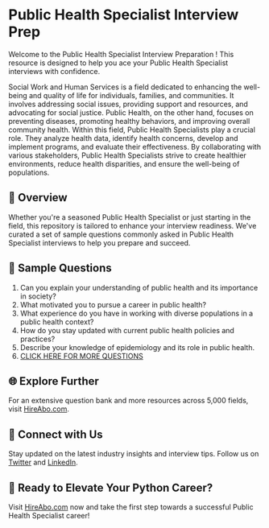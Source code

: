 # Public Health Specialist Interview Prep

Welcome to the Public Health Specialist Interview Preparation ! This resource is designed to help you ace your Public Health Specialist interviews with confidence.

Social Work and Human Services is a field dedicated to enhancing the well-being and quality of life for individuals, families, and communities. It involves addressing social issues, providing support and resources, and advocating for social justice. Public Health, on the other hand, focuses on preventing diseases, promoting healthy behaviors, and improving overall community health. Within this field, Public Health Specialists play a crucial role. They analyze health data, identify health concerns, develop and implement programs, and evaluate their effectiveness. By collaborating with various stakeholders, Public Health Specialists strive to create healthier environments, reduce health disparities, and ensure the well-being of populations.

## 🚀 Overview

Whether you're a seasoned Public Health Specialist or just starting in the field, this repository is tailored to enhance your interview readiness. We've curated a set of sample questions commonly asked in Public Health Specialist interviews to help you prepare and succeed.

## 📝 Sample Questions

1. Can you explain your understanding of public health and its importance in society?
2. What motivated you to pursue a career in public health?
3. What experience do you have in working with diverse populations in a public health context?
4. How do you stay updated with current public health policies and practices?
5. Describe your knowledge of epidemiology and its role in public health.
6. [CLICK HERE FOR MORE QUESTIONS](https://hireabo.com/job/13_2_0/Public%20Health%20Specialist)

## 🌐 Explore Further

For an extensive question bank and more resources across 5,000 fields, visit [HireAbo.com](https://www.hireabo.com).

## 📱 Connect with Us

Stay updated on the latest industry insights and interview tips. Follow us on [Twitter](https://twitter.com/hireabo) and [LinkedIn](https://www.linkedin.com/in/hire-abo-3609972a8/).

## 🚀 Ready to Elevate Your Python Career?

Visit [HireAbo.com](https://www.hireabo.com) now and take the first step towards a successful Public Health Specialist career!